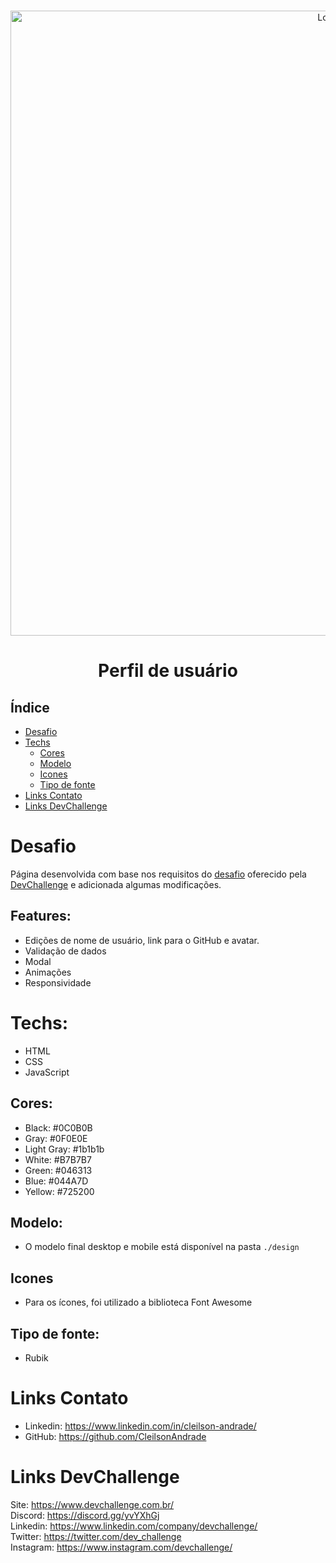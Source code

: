 <br />
<p align="center">
  <img src="./design/gifx.gif" alt="Logo" width="1000">
  <h1 align="center">Perfil de usuário</h1>
</p>

## Índice

* [Desafio](#desafio)
* [Techs](#techs) 
  * [Cores](#cores)
  * [Modelo](#modelo)
  * [Icones](#icones)
  * [Tipo de fonte](#tipo-de-fonte)
* [Links Contato](#links)
* [Links DevChallenge](#links-devchallenge)

# Desafio
Página desenvolvida com base nos requisitos do <a target="_blank" rel="noopener noreferrer" href="https://github.com/devchallenge-io/profile-component">desafio</a> oferecido pela <a target="_blank" rel="noopener noreferrer" href="https://devchallenge.now.sh/">DevChallenge</a> e adicionada algumas modificações.

## Features:
- Edições de nome de usuário, link para o GitHub e avatar.<br>
- Validação de dados<br>
- Modal<br>
- Animações<br>
- Responsividade<br>

# Techs: 
- HTML
- CSS
- JavaScript

## Cores:
- Black: #0C0B0B<br>
- Gray: #0F0E0E<br>
- Light Gray: #1b1b1b<br>
- White: #B7B7B7<br>
- Green: #046313<br>
- Blue: #044A7D<br>
- Yellow: #725200<br>

## Modelo:
- O modelo final desktop e mobile está disponível na pasta `./design`

## Icones
- Para os ícones, foi utilizado a biblioteca Font Awesome

## Tipo de fonte:
- Rubik

# Links Contato
- Linkedin: https://www.linkedin.com/in/cleilson-andrade/<br>
- GitHub: https://github.com/CleilsonAndrade<br>

# Links DevChallenge
Site: https://www.devchallenge.com.br/ <br>
Discord: https://discord.gg/yvYXhGj <br>
Linkedin: https://www.linkedin.com/company/devchallenge/<br>
Twitter: https://twitter.com/dev_challenge<br>
Instagram: https://www.instagram.com/devchallenge/<br>
